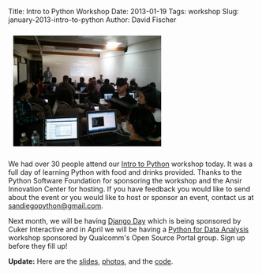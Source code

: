 Title: Intro to Python Workshop
Date: 2013-01-19
Tags: workshop
Slug: january-2013-intro-to-python
Author: David Fischer

<a href="./static/images/2013-01-19_intro-to-python.jpg">
  <img src="./static/images/2013-01-19_intro-to-python.jpg" style="width: 300px; margin: 10px;" class="img-polaroid pull-right" alt="Intro to Python workshop" />
</a>

We had over 30 people attend our
[Intro to Python](http://www.meetup.com/pythonsd/events/94994432/)
workshop today. It was a full day of learning Python with food and drinks
provided.
Thanks to the Python Software Foundation for sponsoring the workshop and the
Ansir Innovation Center for hosting. If you have feedback you would like to
send about the event or you would like to host or sponsor an event, contact us
at [sandiegopython@gmail.com](mailto:sandiegopython@gmail.com).

Next month, we will be having
[Django Day](http://www.meetup.com/pythonsd/events/95751792/) which is being
sponsored by Cuker Interactive and in April we will be having a
[Python for Data Analysis](http://www.meetup.com/pythonsd/events/94234812/)
workshop sponsored by Qualcomm's Open Source Portal group. Sign up before
they fill up!

**Update:** Here are the
[slides](http://www.slideshare.net/kendallchuang/intro-to-python-workshop-san-diego-ca-january-19-2013),
[photos](http://www.meetup.com/pythonsd/photos/all_photos/?photoAlbumId=12733702),
and the [code](https://github.com/pythonsd/twitter-example).
